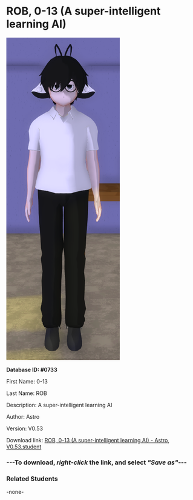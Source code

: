 # ROB, 0-13 (A super-intelligent learning AI)

<img src="../../Files/Images/ROB, 0-13 (A super-intelligent learning AI).png" title="ROB, 0-13 (A super-intelligent learning AI) - Astro, V0.53">

**Database ID: #0733**

First Name: 0-13

Last Name: ROB

Description: A super-intelligent learning AI

Author: Astro

Version: V0.53

Download link: <a href="https://raw.githubusercontent.com/Arbiter1223/Daigaku-Gurashi-Custom-Students/master/Files/Student%20Files/ROB%2C%200-13%20(A%20super-intelligent%20learning%20AI)%20-%20Astro%2C%20V0.53.student">ROB, 0-13 (A super-intelligent learning AI) - Astro, V0.53.student</a>

### ---**To download, _right-click_ the link, and select _"Save as"_**---

### Related Students

-none-
